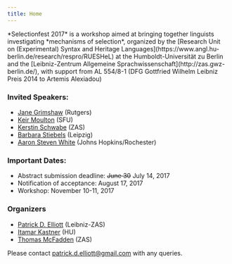 ```yaml
---
title: Home
---
```


<div class="pt2 pt4-ns garamond navy lh-copy measure">
*Selectionfest 2017* is a workshop aimed at bringing together linguists investigating *mechanisms of selection*, organized by the [Research Unit on (Experimental) Syntax and Heritage Languages](https://www.angl.hu-berlin.de/research/respro/RUESHeL) at the Humboldt-Universität zu Berlin and the [Leibniz-Zentrum Allgemeine Sprachwissenschaft](http://zas.gwz-berlin.de/), with support from AL 554/8-1 (DFG Gottfried Wilhelm Leibniz Preis 2014 to Artemis Alexiadou)


### Invited Speakers:

* [Jane Grimshaw](https://sites.google.com/site/janegrimshaw/) (Rutgers)
* [Keir Moulton](http://www.sfu.ca/~kmoulton/) (SFU)
* [Kerstin Schwabe](http://www.zas.gwz-berlin.de/mitarbeiter_schwabe.html) (ZAS)
* [Barbara Stiebels](http://home.uni-leipzig.de/stiebels/) (Leipzig)
* [Aaron Steven White](http://aswhite.net/) (Johns Hopkins/Rochester)

### Important Dates:

* Abstract submission deadline: ~~June 30~~ July 14, 2017
* Notification of acceptance: August 17, 2017
* Workshop: November 10-11, 2017

### Organizers

* [Patrick D. Elliott](http://patrickdelliott.com) (Leibniz-ZAS)
* [Itamar Kastner](http://amor.cms.hu-berlin.de/~kastneri/) (HU)
* [Thomas McFadden](http://www.zas.gwz-berlin.de/mitarbeiter_mcfadden.html) (ZAS)

Please contact [patrick.d.elliott@gmail.com](mailto:patrick.d.elliott@gmail.com) with any queries.
</div>

